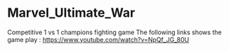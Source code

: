 # Marvel_Ultimate_War
Competitive 1 vs 1 champions fighting game 
The following links shows the game play : https://www.youtube.com/watch?v=NpQf_JG_80U
